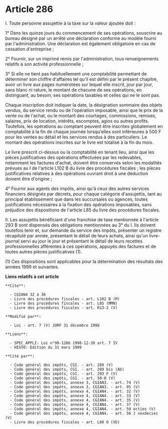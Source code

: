 # Article 286

I. Toute personne assujettie à la taxe sur la valeur ajoutée doit :

1° Dans les quinze jours du commencement de ses opérations, souscrire au bureau désigné par un arrêté une déclaration
conforme au modèle fourni par l'administration. Une déclaration est également obligatoire en cas de cessation d'entreprise ;

2° Fournir, sur un imprimé remis par l'administration, tous renseignements relatifs à son activité professionnelle ;

3° Si elle ne tient pas habituellement une comptabilité permettant de déterminer son chiffre d'affaires tel qu'il est défini
par le présent chapitre, avoir un livre aux pages numérotées sur lequel elle inscrit, jour par jour, sans blanc ni rature, le
montant de chacune de ses opérations, en distinguant, au besoin, ses opérations taxables et celles qui ne le sont pas.

Chaque inscription doit indiquer la date, la désignation sommaire des objets vendus, du service rendu ou de l'opération
imposable, ainsi que le prix de la vente ou de l'achat, ou le montant des courtages, commissions, remises, salaires, prix de
location, intérêts, escomptes, agios ou autres profits. Toutefois, les opérations au comptant peuvent être inscrites
globalement en comptabilité à la fin de chaque journée lorsqu'elles sont inférieures à 500 F pour les ventes au détail et les
services rendus à des particuliers. Le montant des opérations inscrites sur le livre est totalisé à la fin du mois.

Le livre prescrit ci-dessus ou la comptabilité en tenant lieu, ainsi que les pièces justificatives des opérations effectuées
par les redevables, notamment les factures d'achat, doivent être conservés selon les modalités prévues au I de l'article L102
B du livre des procédures fiscales ; les pièces justificatives relatives à des opérations ouvrant droit à une déduction
doivent être d'origine ;

4° Fournir aux agents des impôts, ainsi qu'à ceux des autres services financiers désignés par décrets, pour chaque catégorie
d'assujettis, tant au principal établissement que dans les succursales ou agences, toutes justifications nécessaires à la
fixation des opérations imposables, sans préjudice des dispositions de l'article L85 du livre des procédures fiscales.

II. Les assujettis bénéficiant d'une franchise de taxe mentionnée à l'article 293 B sont dispensés des obligations
mentionnées au 3° du I. Ils doivent toutefois tenir et, sur demande du service des impôts, présenter un registre récapitulé
par année, présentant le détail de leurs achats, ainsi qu'un livre-journal servi au jour le jour et présentant le détail de
leurs recettes professionnelles afférentes à ces opérations, appuyés des factures et de toutes autres pièces justificatives
(1).

(1) Ces dispositions sont applicables pour la détermination des résultats des années 1999 et suivantes.

**Liens relatifs à cet article**

	**Cite**:

	  - CGIAN4 32 à 36
	  - Livre des procédures fiscales - art. L102 B (M)
	  - Livre des procédures fiscales - art. L85 (MMN)
	  - Livre des procédures fiscales - art. R13-2 (V)

	**Modifié par**:

	  - Loi - art. 7 (V) JORF 31 décembre 1998

	**Liens**:

	  - SPEC_APPLI: Loi n°98-1266 1998-12-30 art. 7 IV
	  - HISTO: Edition du 31 mars 1999

	**Cité par**:

	  - Code général des impôts, CGI. - art. 289 (V)
	  - Code général des impôts, CGI. - art. 289 bis (Ab)
	  - Code général des impôts, CGI. - art. 293 F (V)
	  - Code général des impôts, CGI. - art. 50-0 (V)
	  - Code général des impôts, annexe 3, CGIAN3. - art. 74 (V)
	  - Code général des impôts, annexe 3, CGIAN3. - art. 95 (V)
	  - Code général des impôts, annexe 4, CGIAN4. - art. 32 (V)
	  - Code général des impôts, annexe 4, CGIAN4. - art. 33 (V)
	  - Code général des impôts, annexe 4, CGIAN4. - art. 35 (V)
	  - Code général des impôts, annexe 4, CGIAN4. - art. 37 (V)
	  - Code général des impôts, annexe 4, CGIAN4. - art. 50 octies (V)
	  - Code général des impôts, annexe 4, CGIAN4. - art. 56 J sexdecies (V)
	  - Livre des procédures fiscales - art. L80 O (VD)
